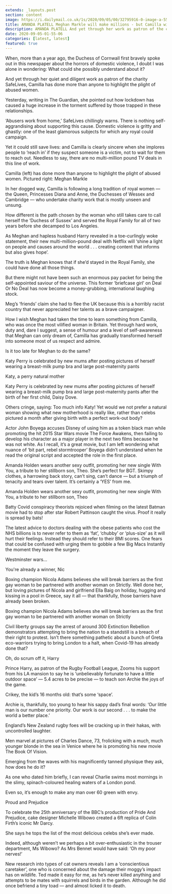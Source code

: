 ```yaml
---
extends: _layouts.post
section: content
image: https://i.dailymail.co.uk/1s/2020/09/05/00/32795916-0-image-a-55_1599263455383.jpg 
title: AMANDA PLATELL Meghan Markle will make millions - but Camilla will make a difference  
description: AMANDA PLATELL And yet through her work as patron of the charity SafeLives, Camilla has done more than anyone to highlight the plight of abused women. 
date: 2020-09-05-01-55-06 
categories: [latest, latest] 
featured: true 
--- 
```

When, more than a year ago, the Duchess of Cornwall first bravely spoke out in this newspaper about the horrors of domestic violence, I doubt I was alone in wondering: What could she possibly understand about it?

And yet through her quiet and diligent work as patron of the charity SafeLives, Camilla has done more than anyone to highlight the plight of abused women.

Yesterday, writing in The Guardian, she pointed out how lockdown has caused a huge increase in the torment suffered by those trapped in these relationships.

‘Abusers work from home,’ SafeLives chillingly warns. There is nothing self-aggrandising about supporting this cause. Domestic violence is gritty and ghastly: one of the least glamorous subjects for which any royal could campaign.

Yet it could still save lives: and Camilla is clearly sincere when she implores people to ‘reach in’ if they suspect someone is a victim, not to wait for them to reach out. Needless to say, there are no multi-million pound TV deals in this line of work.

Camilla (left) has done more than anyone to highlight the plight of abused women. Pictured right: Meghan Markle

In her dogged way, Camilla is following a long tradition of royal women — the Queen, Princesses Diana and Anne, the Duchesses of Wessex and Cambridge — who undertake charity work that is mostly unseen and unsung.

How different is the path chosen by the woman who still takes care to call herself the ‘Duchess of Sussex’ and served the Royal Family for all of two years before she decamped to Los Angeles.

As Meghan and hapless husband Harry revealed in a toe-curlingly woke statement, their new multi-million-pound deal with Netflix will ‘shine a light on people and causes around the world . . . creating content that informs but also gives hope’.

The truth is Meghan knows that if she’d stayed in the Royal Family, she could have done all those things.

But there might not have been such an enormous pay packet for being the self-appointed saviour of the universe. This former ‘briefcase girl’ on Deal Or No Deal has now become a money-grubbing, international laughing stock.

Meg’s ‘friends’ claim she had to flee the UK because this is a horribly racist country that never appreciated her talents as a brave campaigner.

How I wish Meghan had taken the time to learn something from Camilla, who was once the most vilified woman in Britain. Yet through hard work, duty and, dare I suggest, a sense of humour and a level of self-awareness that Meghan can only dream of, Camilla has gradually transformed herself into someone most of us respect and admire.

Is it too late for Meghan to do the same?

Katy Perry is celebrated by new mums after posting pictures of herself wearing a breast-milk pump bra and large post-maternity pants

Katy, a perry natural mother  

Katy Perry is celebrated by new mums after posting pictures of herself wearing a breast-milk pump bra and large post-maternity pants after the birth of her first child, Daisy Dove.

Others cringe, saying: Too much info Katy! Yet would we not prefer a natural woman showing what new motherhood is really like, rather than celebs pictured a month after giving birth with a perfect work-out body?

Actor John Boyega accuses Disney of using him as a token black man while promoting the hit 2015 Star Wars movie The Force Awakens, then failing to develop his character as a major player in the next two films because he was not white. As I recall, it’s a great movie, but I am left wondering what nuance of ‘bit part, rebel stormtrooper’ Boyega didn’t understand when he read the original script and accepted the role in the first place.

Amanda Holden wears another sexy outfit, promoting her new single With You, a tribute to her stillborn son, Theo. She’s perfect for BGT. Skimpy clothes, a harrowing back story, can’t sing, can’t dance — but a triumph of tenacity and tears over talent. It’s certainly a ‘YES’ from me. 

Amanda Holden wears another sexy outfit, promoting her new single With You, a tribute to her stillborn son, Theo

Batty Covid conspiracy theorists rejoiced when filming on the latest Batman movie had to stop after star Robert Pattinson caught the virus. Proof it really is spread by bats! 

The latest advice to doctors dealing with the obese patients who cost the NHS billions is to never refer to them as ‘fat’, ‘chubby’ or ‘plus-size’ as it will hurt their feelings. Instead they should refer to their BMI scores. One fears that could be confused with urging them to gobble a few Big Macs Instantly the moment they leave the surgery.

Westminster wars...  

You're already a winner, Nic

Boxing champion Nicola Adams believes she will break barriers as the first gay woman to be partnered with another woman on Strictly. Well done her, but loving pictures of Nicola and girlfriend Ella Baig on holiday, hugging and kissing in a pool in Greece, say it all — that thankfully, those barriers have already been broken. 

Boxing champion Nicola Adams believes she will break barriers as the first gay woman to be partnered with another woman on Strictly

Civil liberty groups say the arrest of around 300 Extinction Rebellion demonstrators attempting to bring the nation to a standstill is a breach of their right to protest. Isn’t there something pathetic about a bunch of Greta eco-warriors trying to bring London to a halt, when Covid-19 has already done that?

Oh, do scrum off it, Harry  

Prince Harry, as patron of the Rugby Football League, Zooms his support from his LA mansion to say he is ‘unbelievably fortunate to have a little outdoor space’ — 5.4 acres to be precise — to teach son Archie the joys of the game.

Crikey, the kid’s 16 months old: that’s some ‘space’.

Archie is, thankfully, too young to hear his sappy dad’s final words: ‘Our little man is our number one priority. Our work is our second . . . to make the world a better place.’

England’s New Zealand rugby foes will be cracking up in their hakas, with uncontrolled laughter.

Men marvel at pictures of Charles Dance, 73, frolicking with a much, much younger blonde in the sea in Venice where he is promoting his new movie The Book Of Vision.

Emerging from the waves with his magnificently tanned physique they ask, how does he do it?

As one who dated him briefly, I can reveal Charlie swims most mornings in the slimy, spinach-coloured healing waters of a London pond.

Even so, it’s enough to make any man over 60 green with envy.

Proud and Prejudice 

To celebrate the 25th anniversary of the BBC’s production of Pride And Prejudice, cake designer Michelle Wibowo created a 6ft replica of Colin Firth’s iconic Mr Darcy.

She says he tops the list of the most delicious celebs she’s ever made.

Indeed, although weren’t we perhaps a bit over-enthusiastic in the trouser department, Ms Wibowo? As Mrs Bennet would have said: ‘Oh my poor nerves!’

New research into types of cat owners reveals I am a ‘conscientious caretaker’, one who is concerned about the damage their moggy’s impact has on wildlife. Ted made it easy for me, as he’s never killed anything and attempts to be mates with squirrels and birds in the garden. Although he did once befriend a tiny toad — and almost licked it to death.

